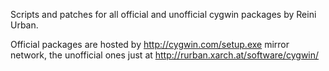 Scripts and patches for all official and unofficial cygwin packages by Reini Urban.

Official packages are hosted by http://cygwin.com/setup.exe mirror network, the unofficial ones just at http://rurban.xarch.at/software/cygwin/